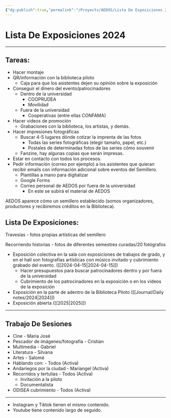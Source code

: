 ```yaml
---
{"dg-publish":true,"permalink":"/Proyects/AEDOS/Lista De Exposiciones 2024/","title":"Lista De Exposiciones 2024","created":"Wednesday, 2024-02-28, 2:17:49 pm","updated":"Wednesday, 2024-02-28, 2:47:44 pm"}
---
```



# Lista De Exposiciones 2024

---

## Tareas:

- Hacer montaje
- QR/información con la biblioteca piloto
	- Caja para que los asistentes dejen su opinión sobre la exposición
- Conseguir el dinero del evento/patrocinadores
	- Dentro de la universidad
		- COOPRUDEA
		- Movilidad
	- Fuera de la universidad
		- Cooperativas (entre ellas CONFAMA)
- Hacer videos de promoción
	- Grabaciones con la biblioteca, los artistas, y demás.
- Hacer impresiones fotográficas
	- Buscar 4-5 lugares dónde cotizar la imprenta de las fotos
		- Todas las series fotográficas (elegir tamaño, papel, etc.)
		- Postales de determinadas fotos de las series cómo souvenir
	- Fanzine, hay algunas copias que serán impresas.
- Estar en contacto con todos los procesos.
- Pedir información (correo por ejemplo) a los asistentes que quieran recibir emails con información adicional sobre eventos del Semillero.
	- Plantillas a mano para digitalizar
	- Google Forms
	- Correo personal de AEDOS por fuera de la universidad
		- En este se subirá el material de AEDOS

AEDOS aparece cómo un semillero establecido (somos organizadores, productores y recibiremos créditos en la Biblioteca).

## Lista De Exposiciones:

Travesías - fotos propias artísticas del semillero

Recorriendo historias - fotos de diferentes semestres curadas/20 fotógrafos

- Exposición colectiva en la sala con exposiciones de trabajos de grado, y en el hall son fotografías artísticas con músico invitado y cubrimiento grabado del evento. ([[2024-04-15\|2024-04-15]])
	- Hacer presupuestos para buscar patrocinadores dentro y por fuera de la universidad
	- Cubrimiento de los patrocinadores en la exposición o en los videos de la exposición
- Exposición en la parte de adentro de la Biblioteca Piloto ([[Journal/Daily notes/2024\|2024]])
- Exposición abierta ([[2025\|2025]])

---

## Trabajo De Sesiones

- Cine - Maria José
- Pescador de imágenes/fotografía - Cristian
- Multimedia - Gabriel
- Literatura - Silvana
- Artes - Salomé
- Hablando con: - Todos (Activa)
- Andariegos por la ciudad - Mariangel (Activa)
- Recorridos y tertulias - Todos (Activa)
	- Invitación a la piloto
	- Documentalista
- ODISEA cubrimiento - Todos (Activa)
---
- Instagram y Tiktok tienen el mismo contenido.
- Youtube tiene contenido largo de seguido.
